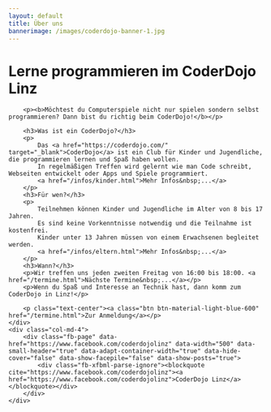 ```yaml
---
layout: default
title: Über uns
bannerimage: /images/coderdojo-banner-1.jpg
---
```


<div id="fb-root"></div>
<script>(function(d, s, id) {
  var js, fjs = d.getElementsByTagName(s)[0];
  if (d.getElementById(id)) return;
  js = d.createElement(s); js.id = id;
  js.src = "//connect.facebook.net/de_DE/sdk.js#xfbml=1&version=v2.4";
  fjs.parentNode.insertBefore(js, fjs);
}(document, 'script', 'facebook-jssdk'));</script>

<div class="row">
	<div class="col-md-8">
		<h1>Lerne programmieren im CoderDojo Linz</h1>

		<p><b>Möchtest du Computerspiele nicht nur spielen sondern selbst programmieren? Dann bist du richtig beim CoderDojo!</b></p>

		<h3>Was ist ein CoderDojo?</h3>
		<p>
			Das <a href="https://coderdojo.com/" target="_blank">CoderDojo</a> ist ein Club für Kinder und Jugendliche, die programmieren lernen und Spaß haben wollen.
			In regelmäßigen Treffen wird gelernt wie man Code schreibt, Webseiten entwickelt oder Apps und Spiele programmiert. 
            <a href="/infos/kinder.html">Mehr Infos&nbsp;...</a>
		</p>
		<h3>Für wen?</h3>
		<p>
			Teilnehmen können Kinder und Jugendliche im Alter von 8 bis 17 Jahren.
			Es sind keine Vorkenntnisse notwendig und die Teilnahme ist kostenfrei.
			Kinder unter 13 Jahren müssen von einem Erwachsenen begleitet werden. 
            <a href="/infos/eltern.html">Mehr Infos&nbsp;...</a>
		</p>
		<h3>Wann?</h3>
		<p>Wir treffen uns jeden zweiten Freitag von 16:00 bis 18:00. <a href="/termine.html">Nächste Termine&nbsp;...</a></p>
		<p>Wenn du Spaß und Interesse an Technik hast, dann komm zum CoderDojo in Linz!</p>

		<p class="text-center"><a class="btn btn-material-light-blue-600" href="/termine.html">Zur Anmeldung</a></p>
	</div>
	<div class="col-md-4">
		<div class="fb-page" data-href="https://www.facebook.com/coderdojolinz" data-width="500" data-small-header="true" data-adapt-container-width="true" data-hide-cover="false" data-show-facepile="false" data-show-posts="true">
			<div class="fb-xfbml-parse-ignore"><blockquote cite="https://www.facebook.com/coderdojolinz"><a href="https://www.facebook.com/coderdojolinz">CoderDojo Linz</a></blockquote></div>
		</div>
	</div>
</div>
